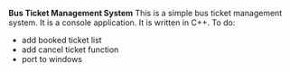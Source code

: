 **Bus Ticket Management System**
This is a simple bus ticket management system. It is a console application. It is written in C++.
To do:
- add booked ticket list
- add cancel ticket function
- port to windows
